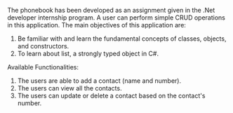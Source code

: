 The phonebook has been developed as an assignment given in the .Net developer internship program. A user can perform simple CRUD operations in this application. The main objectives of this application are:
1. Be familiar with and learn the fundamental concepts of classes, objects, and constructors.
2. To learn about list, a strongly typed object in C#.

Available Functionalities:
1. The users are able to add a contact (name and number).
2. The users can view all the contacts.
3. The users can update or delete a contact based on the contact's number.
